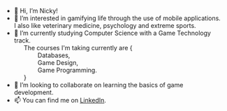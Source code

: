 - 👋 Hi, I’m Nicky!
- 👀 I’m interested in gamifying life through the use of mobile applications. I also like veterinary medicine, psychology and extreme sports.
- 🌱 I’m currently studying Computer Science with a Game Technology track.\
     &emsp;&nbsp; The courses I'm taking currently are {\
     &emsp; &emsp; &emsp; Databases,\
     &emsp; &emsp; &emsp; Game Design,\
     &emsp; &emsp; &emsp; Game Programming.\
     &emsp; &nbsp;}
- 💞️ I’m looking to collaborate on learning the basics of game development.
- 📫 You can find me on [LinkedIn](www.linkedin.com/in/nicky-schaafsma).

<!---
insignickyfant/insignickyfant is a ✨ special ✨ repository because its `README.md` (this file) appears on your GitHub profile.
You can click the Preview link to take a look at your changes.
--->
